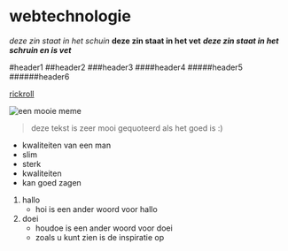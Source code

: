 # webtechnologie

_deze zin staat in het schuin_
**deze zin staat in het vet**
**_deze zin staat in het schruin en is vet_**

#header1
##header2
###header3
####header4
#####header5
######header6

[rickroll](https://www.youtube.com/watch?v=dQw4w9WgXcQ&ab_channel=RickAstley)

![een mooie meme](https://github.com/jelleoeyen/webtechnologie/blob/Echtelive/eerstetest/logic-engineer.gif)

>deze tekst is zeer mooi gequoteerd als het goed is :)

* kwaliteiten van een man
 * slim
 * sterk
* kwaliteiten
 * kan goed zagen

 1. hallo
    * hoi is een ander woord voor hallo
 2. doei
    * houdoe is een ander woord voor doei
    * zoals u kunt zien is de inspiratie op
